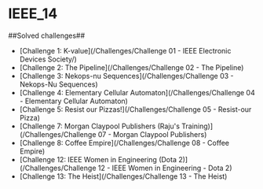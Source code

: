 IEEE_14
======

##Solved challenges##

- [Challenge 1: K-value](/Challenges/Challenge 01 - IEEE Electronic Devices Society/)
- [Challenge 2: The Pipeline](/Challenges/Challenge 02 - The Pipeline)
- [Challenge 3: Nekops-nu Sequences](/Challenges/Challenge 03 - Nekops-Nu Sequences)
- [Challenge 4: Elementary Cellular Automaton](/Challenges/Challenge 04 - Elementary Cellular Automaton)
- [Challenge 5: Resist our Pizzas!](/Challenges/Challenge 05 - Resist-our Pizza)
- [Challenge 7: Morgan Claypool Publishers (Raju's Training)](/Challenges/Challenge 07 - Morgan Claypool Publishers)
- [Challenge 8: Coffee Empire](/Challenges/Challenge 08 - Coffee Empire)
- [Challenge 12: IEEE Women in Engineering (Dota 2)](/Challenges/Challenge 12 - IEEE Women in Engineering - Dota 2)
- [Challenge 13: The Heist](/Challenges/Challenge 13 - The Heist)